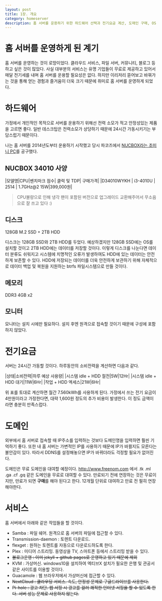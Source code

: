 ```yaml
---
layout: post
title: 1장. 개요
category: homeserver
description: 홈 서버를 운용하기 위한 하드웨어 선택과 전기요금 계산, 도매인 구매, OS 선택 등을 설명하고 홈 서버에서 운용할 서비스들을 설명한다.
---
```


# 홈 서버를 운영하게 된 계기

홈 서버를 운영하는 것이 로망이었다. 클라우드 서비스, 파일 서버, 커뮤니티, 블로그 등 하고 싶은 것이 많았다. 사실 대부분의 서비스는 유명 기업들이 무료로 제공하고 있어서 매달 전기세를 내며 홈 서버를 운용할 필요성은 없다. 하지만 이리저리 뜯어보고 바꿔가는 것을 통해 얻는 경험과 즐거움이 더욱 크기 때문에 취미로 홈 서버를 운영하게 되었다.


# 하드웨어

가정에서 개인적인 목적으로 서버를 운용하기 위해선 전력 소모가 적고 안정성있는 제품을 고르면 좋다. 일반 데스크탑은 전력소모가 상당하기 때문에 24시간 가동시키기는 부담스럽기 때문이다.

나는 홈 서버를 2014년도부터 운용하기 시작했고 당시 파코즈에서 [NUCBOX라는 초미니 PC](http://www.parkoz.com/zboard/view.php?id=notices&no=1196)를 공구했다.

## NUCBOX 34010 사양

|모델명|CPU|벤치마크 점수| 클럭 및 TDP| 구매가격|
|D34010WYKH | i3-4010U | 2514 | 1.7GHz@2 15W|399,000원|

> CPU불량으로 인해 냉각 팬이 포함된 버전으로 업그레이드 교환해주어서 무소음으로 잘 쓰고 있다 :)

## 디스크

128GB M.2 SSD + 2TB HDD

디스크는 128GB SSD와 2TB HDD를 두었다. 예상하겠지만 128GB SSD에는 OS를 설치할 것이고 2TB HDD에는 데이터를 저장할 것이다. 이렇게 디스크를 나눈다면 데이터 분류도 쉬워지고 시스템에 치명적인 오류가 발생하여도 HDD에 있는 데이터는 안전하게 보존할 수 있다. HDD에 저장되는 데이터를 더욱 안전하게 보관하기 위해 자체적으로 데이터 백업 및 복원을 지원하는 btrfs 파일시스템으로 만들 것이다.

## 메모리 

DDR3 4GB x2

## 모니터

모니터는 설치 시에만 필요하다. 설치 후엔 원격으로 접속할 것이기 때문에 구성에 포함하지 않았다.

# 전기요금

서버는 24시간 가동할 것이다. 하루동안의 소비전력을 계산하면 다음과 같다.

|상태|소비전력|하루 예상 사용량|
|시스템 idle + HDD 절전|5W|12Hr|
|시스템 idle + HDD 대기|11W|6Hr|
|작업 + HDD 엑세스|21W|6Hr|

위 표를 토대로 계산하면 월간 7.560kWh를 사용하게 된다. 가정에서 쓰는 전기 요금이 4만원이라고 가정한다면, 대략 1,600원 정도의 추가 비용이 발생한다. 이 정도 금액이라면 충분히 만족스럽다.

# 도메인

외부에서 홈 서버로 접속할 때 IP주소를 입력하는 것보다 도메인명을 입력하면 훨씬 기억하기 좋다. 또한 내 홈 서버는 가변적인 IP를 사용하기 때문에 IP가 바뀔지도 모른다는 불안감이 있다. 따라서 DDNS를 설정해놓으면 IP가 바뀌더라도 걱정할 필요가 없어진다.

도메인은 무료 도메인을 대여할 예정이다. http://www.freenom.com 에서 .tk .ml .ga .cf .gq 같은 도메인을 무료로 대여할 수 있다. 만료되기 전에 연장하는 것은 무료이지만, 만료가 되면 **구매**를 해야 된다고 한다. 12개월 단위로 대여하고 만료 전 필히 연장 해야한다.

# 서비스
홈 서버에서 아래와 같은 작업들을 할 것이다.

- Samba : 파일 쉐어. 원격으로 홈 서버의 파일에 접근할 수 있다.
- Transmission-daemon : 토렌트 다운로드.
- flexget : 원하는 토렌트를 자동으로 다운로드하도록 한다.
- Plex : 미디어 스트리밍. 동영상을 TV, 스마트폰 등에서 스트리밍 받을 수 있다.
- ~~블로그운영 : 이미 jekyll + github pages로 운영하고 있기 때문에 제외~~
- KVM : 가상머신. windows10을 설치하여 엑티브X 설치가 필요한 은행 및 관공서 같은 사이트를 이용할 것이다.
- Guacamole : 웹 브라우저에서 가상머신에 접근할 수 있다.
- ~~NextCloud : 클라우딩 서비스. 속도, 안정성 문제로 구글드라이브를 사용한다.~~
- ~~Pi-hole : 광고 차단. 웹 서핑 시 광고를 걸러 쾌적한 인터넷 서핑을 할 수 있도록 한다. 서버 성능 문제로 사용하지 않는다.~~
